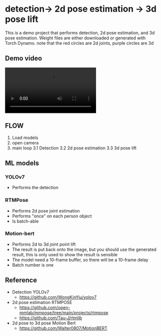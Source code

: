 # detection-> 2d pose estimation -> 3d pose lift

This is a demo project that performs detection, 2d pose estimation, and 3d pose estimation.
Weight files are either downloaded or generated with Torch Dynamo.
note that the red circles are 2d joints, purple circles are 3d

## Demo video

![](demo.mov)

## FLOW

1. Load models
2. open camera
3. main loop
    3.1 Detection
    3.2 2d pose estimation
    3.3 3d pose lift

## ML models

### YOLOv7

* Performs the detection

### RTMPose

* Performs 2d pose joint estimation
* Performs "once" on each person object
* Is batch-able

### Motion-bert

* Performs 2d to 3d joint point lift
* The result is put back onto the image, but you should use the generated result, 
this is only used to show the result is sensible
* The model need a 10-frame buffer, so there will be a 10-frame delay
* Batch number is one

## Reference

* Detection YOLOv7
  * <https://github.com/WongKinYiu/yolov7>
* 2d pose estimation RTMPOSE
  * <https://github.com/open-mmlab/mmpose/tree/main/projects/rtmpose>
  * <https://github.com/Tau-J/rtmlib>
* 2d pose to 3d pose Motion Bert
  * <https://github.com/Walter0807/MotionBERT>
